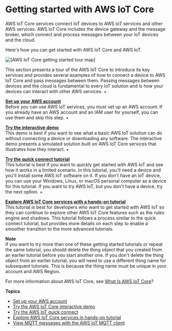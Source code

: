 # Getting started with AWS IoT Core<a name="iot-gs"></a>

AWS IoT Core services connect IoT devices to AWS IoT services and other AWS services\. AWS IoT Core includes the device gateway and the message broker, which connect and process messages between your IoT devices and the cloud\.

Here's how you can get started with AWS IoT Core and AWS IoT\.

![\[AWS IoT Core getting started tour map\]](http://docs.aws.amazon.com/iot/latest/developerguide/images/iot-gs-tour-map.png)

This section presents a tour of the AWS IoT Core to introduce its key services and provides several examples of how to connect a device to AWS IoT Core and pass messages between them\. Passing messages between devices and the cloud is fundamental to every IoT solution and is how your devices can interact with other AWS services\.
+ 

**[Set up your AWS account](setting-up.md)**  
Before you can use AWS IoT services, you must set up an AWS account\. If you already have an AWS account and an IAM user for yourself, you can use them and skip this step\.
+ 

**[Try the interactive demo](interactive-demo.md)**  
This demo is best if you want to see what a basic AWS IoT solution can do without connecting a device or downloading any software\. The interactive demo presents a simulated solution built on AWS IoT Core services that illustrates how they interact\.
+ 

**[Try the quick connect tutorial](iot-quick-start.md)**  
This tutorial is best if you want to quickly get started with AWS IoT and see how it works in a limited scenario\. In this tutorial, you'll need a device and you'll install some AWS IoT software on it\. If you don't have an IoT device, you can use your Windows, Linux, or macOS personal computer as a device for this tutorial\. If you want to try AWS IoT, but you don't have a device, try the next option\.
+ 

**[Explore AWS IoT Core services with a hands\-on tutorial](iot-gs-first-thing.md)**  
This tutorial is best for developers who want to get started with AWS IoT so they can continue to explore other AWS IoT Core features such as the rules engine and shadows\. This tutorial follows a process similar to the quick connect tutorial, but provides more details on each step to enable a smoother transition to the more advanced tutorials\.

**Note**  
If you want to try more than one of these getting started tutorials or repeat the same tutorial, you should delete the thing object that you created from an earlier tutorial before you start another one\. If you don't delete the thing object from an earlier tutorial, you will need to use a different thing name for subsequent tutorials\. This is because the thing name must be unique in your account and AWS Region\.

For more information about AWS IoT Core, see [What Is AWS IoT Core](what-is-aws-iot.md)?

**Topics**
+ [Set up your AWS account](setting-up.md)
+ [Try the AWS IoT Core interactive demo](interactive-demo.md)
+ [Try the AWS IoT quick connect](iot-quick-start.md)
+ [Explore AWS IoT Core services in hands\-on tutorial](iot-gs-first-thing.md)
+ [View MQTT messages with the AWS IoT MQTT client](view-mqtt-messages.md)